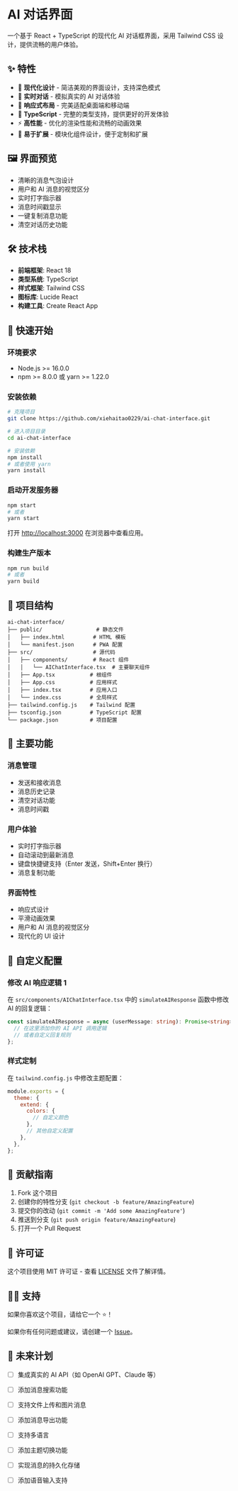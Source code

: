 # AI 对话界面

一个基于 React + TypeScript 的现代化 AI 对话框界面，采用 Tailwind CSS 设计，提供流畅的用户体验。

## ✨ 特性

- 🎨 **现代化设计** - 简洁美观的界面设计，支持深色模式
- 💬 **实时对话** - 模拟真实的 AI 对话体验
- 📱 **响应式布局** - 完美适配桌面端和移动端
- 🚀 **TypeScript** - 完整的类型支持，提供更好的开发体验
- ⚡ **高性能** - 优化的渲染性能和流畅的动画效果
- 🎯 **易于扩展** - 模块化组件设计，便于定制和扩展

## 🖼️ 界面预览

- 清晰的消息气泡设计
- 用户和 AI 消息的视觉区分
- 实时打字指示器
- 消息时间戳显示
- 一键复制消息功能
- 清空对话历史功能

## 🛠️ 技术栈

- **前端框架**: React 18
- **类型系统**: TypeScript
- **样式框架**: Tailwind CSS
- **图标库**: Lucide React
- **构建工具**: Create React App

## 🚀 快速开始

### 环境要求

- Node.js >= 16.0.0
- npm >= 8.0.0 或 yarn >= 1.22.0

### 安装依赖

```bash
# 克隆项目
git clone https://github.com/xiehaitao0229/ai-chat-interface.git

# 进入项目目录
cd ai-chat-interface

# 安装依赖
npm install
# 或者使用 yarn
yarn install
```

### 启动开发服务器

```bash
npm start
# 或者
yarn start
```

打开 [http://localhost:3000](http://localhost:3000) 在浏览器中查看应用。

### 构建生产版本

```bash
npm run build
# 或者
yarn build
```

## 📁 项目结构

```
ai-chat-interface/
├── public/                 # 静态文件
│   ├── index.html         # HTML 模板
│   └── manifest.json      # PWA 配置
├── src/                   # 源代码
│   ├── components/        # React 组件
│   │   └── AIChatInterface.tsx  # 主要聊天组件
│   ├── App.tsx           # 根组件
│   ├── App.css           # 应用样式
│   ├── index.tsx         # 应用入口
│   └── index.css         # 全局样式
├── tailwind.config.js    # Tailwind 配置
├── tsconfig.json         # TypeScript 配置
└── package.json          # 项目配置
```

## 🎯 主要功能

### 消息管理
- 发送和接收消息
- 消息历史记录
- 清空对话功能
- 消息时间戳

### 用户体验
- 实时打字指示器
- 自动滚动到最新消息
- 键盘快捷键支持（Enter 发送，Shift+Enter 换行）
- 消息复制功能

### 界面特性
- 响应式设计
- 平滑动画效果
- 用户和 AI 消息的视觉区分
- 现代化的 UI 设计

## 🔧 自定义配置

### 修改 AI 响应逻辑   1

在 `src/components/AIChatInterface.tsx` 中的 `simulateAIResponse` 函数中修改 AI 的回复逻辑：

```typescript
const simulateAIResponse = async (userMessage: string): Promise<string> => {
  // 在这里添加你的 AI API 调用逻辑
  // 或者自定义回复规则
};
```

### 样式定制

在 `tailwind.config.js` 中修改主题配置：

```javascript
module.exports = {
  theme: {
    extend: {
      colors: {
        // 自定义颜色
      },
      // 其他自定义配置
    },
  },
};
```

## 🤝 贡献指南

1. Fork 这个项目
2. 创建你的特性分支 (`git checkout -b feature/AmazingFeature`)
3. 提交你的改动 (`git commit -m 'Add some AmazingFeature'`)
4. 推送到分支 (`git push origin feature/AmazingFeature`)
5. 打开一个 Pull Request

## 📄 许可证

这个项目使用 MIT 许可证 - 查看 [LICENSE](LICENSE) 文件了解详情。

## 🙋‍♂️ 支持

如果你喜欢这个项目，请给它一个 ⭐️！

如果你有任何问题或建议，请创建一个 [Issue](https://github.com/xiehaitao0229/ai-chat-interface/issues)。

## 🚧 未来计划

- [ ] 集成真实的 AI API（如 OpenAI GPT、Claude 等）
- [ ] 添加消息搜索功能
- [ ] 支持文件上传和图片消息
- [ ] 添加消息导出功能
- [ ] 支持多语言
- [ ] 添加主题切换功能
- [ ] 实现消息的持久化存储
- [ ] 添加语音输入支持

